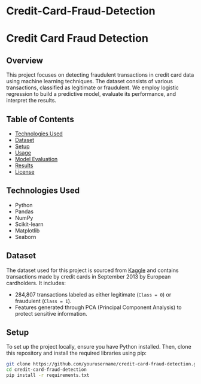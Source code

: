 # Credit-Card-Fraud-Detection
# Credit Card Fraud Detection

## Overview
This project focuses on detecting fraudulent transactions in credit card data using machine learning techniques. The dataset consists of various transactions, classified as legitimate or fraudulent. We employ logistic regression to build a predictive model, evaluate its performance, and interpret the results.

## Table of Contents
- [Technologies Used](#technologies-used)
- [Dataset](#dataset)
- [Setup](#setup)
- [Usage](#usage)
- [Model Evaluation](#model-evaluation)
- [Results](#results)
- [License](#license)

## Technologies Used
- Python
- Pandas
- NumPy
- Scikit-learn
- Matplotlib
- Seaborn

## Dataset
The dataset used for this project is sourced from [Kaggle](https://www.kaggle.com/datasets/mlg-ulb/creditcardfraud) and contains transactions made by credit cards in September 2013 by European cardholders. It includes:
- 284,807 transactions labeled as either legitimate (`Class = 0`) or fraudulent (`Class = 1`).
- Features generated through PCA (Principal Component Analysis) to protect sensitive information.

## Setup
To set up the project locally, ensure you have Python installed. Then, clone this repository and install the required libraries using pip:

```bash
git clone https://github.com/yourusername/credit-card-fraud-detection.git
cd credit-card-fraud-detection
pip install -r requirements.txt
